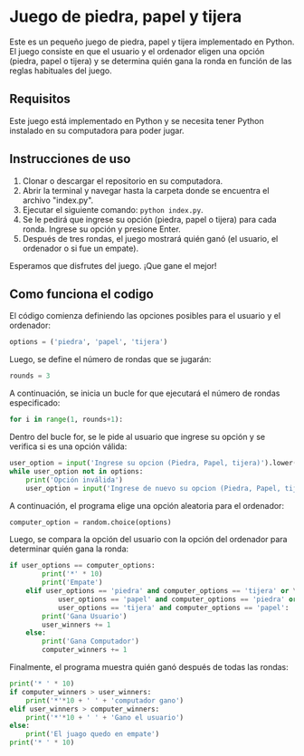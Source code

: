# 
# Juego de piedra, papel y tijera

Este es un pequeño juego de piedra, papel y tijera implementado en Python. El juego consiste en que el usuario y el ordenador eligen una opción (piedra, papel o tijera) y se determina quién gana la ronda en función de las reglas habituales del juego.

## Requisitos

Este juego está implementado en Python y se necesita tener Python instalado en su computadora para poder jugar.

## Instrucciones de uso

1. Clonar o descargar el repositorio en su computadora.
2. Abrir la terminal y navegar hasta la carpeta donde se encuentra el archivo "index.py".
3. Ejecutar el siguiente comando: `python index.py`.
4. Se le pedirá que ingrese su opción (piedra, papel o tijera) para cada ronda. Ingrese su opción y presione Enter.
5. Después de tres rondas, el juego mostrará quién ganó (el usuario, el ordenador o si fue un empate).

Esperamos que disfrutes del juego. ¡Que gane el mejor!

## Como funciona el codigo 

El código comienza definiendo las opciones posibles para el usuario y el ordenador:

```python
options = ('piedra', 'papel', 'tijera')
```
Luego, se define el número de rondas que se jugarán:

```python
rounds = 3
```

A continuación, se inicia un bucle for que ejecutará el número de rondas especificado:

```python
for i in range(1, rounds+1):
```

Dentro del bucle for, se le pide al usuario que ingrese su opción y se verifica si es una opción válida:

```python
user_option = input('Ingrese su opcion (Piedra, Papel, tijera)').lower()
while user_option not in options:
    print('Opción inválida')
    user_option = input('Ingrese de nuevo su opcion (Piedra, Papel, tijera)').lower()
```

A continuación, el programa elige una opción aleatoria para el ordenador:

```python
computer_option = random.choice(options)
```

Luego, se compara la opción del usuario con la opción del ordenador para determinar quién gana la ronda:

```python
if user_options == computer_options:
        print('*' * 10)
        print('Empate')
    elif user_options == 'piedra' and computer_options == 'tijera' or \
            user_options == 'papel' and computer_options == 'piedra' or \
            user_options == 'tijera' and computer_options == 'papel':
        print('Gana Usuario')
        user_winners += 1
    else:
        print('Gana Computador')
        computer_winners += 1
```

Finalmente, el programa muestra quién ganó después de todas las rondas:

```python
print('* ' * 10)
if computer_winners > user_winners:
    print('*'*10 + ' ' + 'computador gano')
elif user_winners > computer_winners:
    print('*'*10 + ' ' + 'Gano el usuario')
else:
    print('El juago quedo en empate')
print('* ' * 10)
```

